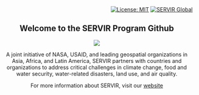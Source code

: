 <div align="right">
<a href="https://opensource.org/licenses/MIT"><img src="https://img.shields.io/badge/License-MIT-yellow.svg" alt="License: MIT"/></a>
<a href="https://servirglobal.net"><img src="https://img.shields.io/badge/SERVIR-Global-green" alt="SERVIR Global"/></a>

</div>
<div align="center">
<h2> Welcome to the SERVIR Program Github</h2>
<img src="https://tkms.servirglobal.net/static/training/SERVIR_Logo.png">
<p>A joint initiative of NASA, USAID, and leading geospatial organizations in Asia, Africa, and Latin America, 
  SERVIR partners with countries and organizations to address critical challenges in climate change, 
  food and water security, water-related disasters, land use, and air quality.</p>
<p>For more information about SERVIR, visit our <a href="https://servirglobal.net">website</a></p>
</div>
